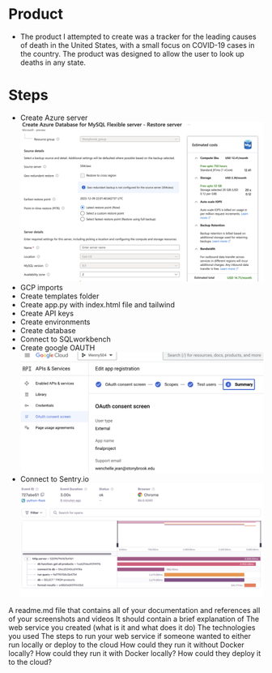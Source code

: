 # Product 
- The product I attempted to create was a tracker for the leading causes of death in the United States, with a small focus on COVID-19 cases in the country. 
The product was designed to allow the user to look up deaths in any state.

# Steps 
- Create Azure server
![](https://github.com/artisticwenny/flask_e2e_project/blob/main/docs/FlexibleServer.png)
- GCP imports
- Create templates folder
- Create app.py with index.html file and tailwind
- Create API keys
- Create environments
- Create database
- Connect to SQLworkbench
- Create google OAUTH
![](https://github.com/artisticwenny/flask_e2e_project/blob/main/docs/OAuth.png)
- Connect to Sentry.io
![](https://github.com/artisticwenny/flask_e2e_project/blob/main/docs/Sentry.io.png)



A readme.md file that contains all of your documentation and references all of your screenshots and videos
It should contain a brief explanation of
The web service you created (what is it and what does it do)
The technologies you used
The steps to run your web service if someone wanted to either run locally or deploy to the cloud
How could they run it without Docker locally?
How could they run it with Docker locally?
How could they deploy it to the cloud?
